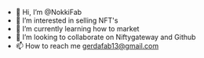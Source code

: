 - 👋 Hi, I’m @NokkiFab
- 👀 I’m interested in selling NFT's
- 🌱 I’m currently learning how to market
- 💞️ I’m looking to collaborate on Niftygateway and Github
- 📫 How to reach me gerdafab13@gmail.com

<!---
NokkiFab/NokkiFab is a ✨ special ✨ repository because its `README.md` (this file) appears on your GitHub profile.
You can click the Preview link to take a look at your changes.
--->
